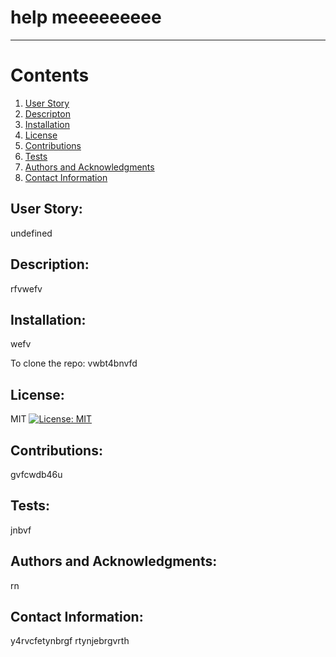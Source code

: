 
# help meeeeeeeee




----
# Contents
1. [User Story](#user%20story)
2. [Descripton](#description)
3. [Installation](#installation)
4. [License](#license)
5. [Contributions](#contributions)
6. [Tests](#tests)
7. [Authors and Acknowledgments](#authors-and-acknowledgments)
8. [Contact Information](#contact-information)

## User Story:
undefined

## Description:
rfvwefv


## Installation:
wefv

To clone the repo:
vwbt4bnvfd

## License:
MIT
[![License: MIT](https://img.shields.io/badge/License-MIT-yellow.svg)](https://opensource.org/licenses/MIT)

## Contributions:
gvfcwdb46u

## Tests:
jnbvf

## Authors and Acknowledgments:
rn

## Contact Information:
y4rvcfetynbrgf
rtynjebrgvrth



